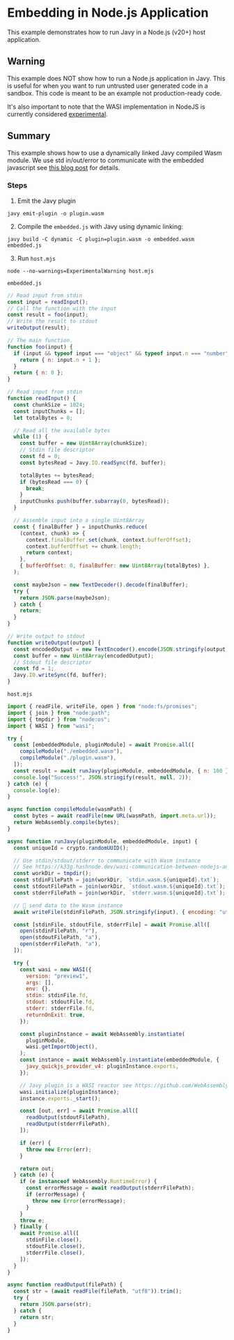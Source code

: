 # Embedding in Node.js Application
This example demonstrates how to run Javy in a Node.js (v20+) host application.

## Warning
This example does NOT show how to run a Node.js application in Javy. This is
useful for when you want to run untrusted user generated code in a sandbox. This
code is meant to be an example not production-ready code. 

It's also important to note that the WASI implementation in NodeJS is currently
considered [experimental].

[experimental]: https://nodejs.org/api/wasi.html#webassembly-system-interface-wasi

## Summary
This example shows how to use a dynamically linked Javy compiled Wasm module. We
use std in/out/error to communicate with the embedded javascript see [this blog
post](https://k33g.hashnode.dev/wasi-communication-between-nodejs-and-wasm-modules-another-way-with-stdin-and-stdout)
for details.


### Steps

1. Emit the Javy plugin
```shell
javy emit-plugin -o plugin.wasm
```
2. Compile the `embedded.js` with Javy using dynamic linking:
```shell
javy build -C dynamic -C plugin=plugin.wasm -o embedded.wasm embedded.js
```
3. Run `host.mjs`
```shell
node --no-warnings=ExperimentalWarning host.mjs
```


`embedded.js`
```javascript
// Read input from stdin
const input = readInput();
// Call the function with the input
const result = foo(input);
// Write the result to stdout
writeOutput(result);

// The main function.
function foo(input) {
  if (input && typeof input === "object" && typeof input.n === "number") {
    return { n: input.n + 1 };
  }
  return { n: 0 };
}

// Read input from stdin
function readInput() {
  const chunkSize = 1024;
  const inputChunks = [];
  let totalBytes = 0;

  // Read all the available bytes
  while (1) {
    const buffer = new Uint8Array(chunkSize);
    // Stdin file descriptor
    const fd = 0;
    const bytesRead = Javy.IO.readSync(fd, buffer);

    totalBytes += bytesRead;
    if (bytesRead === 0) {
      break;
    }
    inputChunks.push(buffer.subarray(0, bytesRead));
  }

  // Assemble input into a single Uint8Array
  const { finalBuffer } = inputChunks.reduce(
    (context, chunk) => {
      context.finalBuffer.set(chunk, context.bufferOffset);
      context.bufferOffset += chunk.length;
      return context;
    },
    { bufferOffset: 0, finalBuffer: new Uint8Array(totalBytes) },
  );

  const maybeJson = new TextDecoder().decode(finalBuffer);
  try {
    return JSON.parse(maybeJson);
  } catch {
    return;
  }
}

// Write output to stdout
function writeOutput(output) {
  const encodedOutput = new TextEncoder().encode(JSON.stringify(output));
  const buffer = new Uint8Array(encodedOutput);
  // Stdout file descriptor
  const fd = 1;
  Javy.IO.writeSync(fd, buffer);
}
```


`host.mjs`
```javascript
import { readFile, writeFile, open } from "node:fs/promises";
import { join } from "node:path";
import { tmpdir } from "node:os";
import { WASI } from "wasi";

try {
  const [embeddedModule, pluginModule] = await Promise.all([
    compileModule("./embedded.wasm"),
    compileModule("./plugin.wasm"),
  ]);
  const result = await runJavy(pluginModule, embeddedModule, { n: 100 });
  console.log("Success!", JSON.stringify(result, null, 2));
} catch (e) {
  console.log(e);
}

async function compileModule(wasmPath) {
  const bytes = await readFile(new URL(wasmPath, import.meta.url));
  return WebAssembly.compile(bytes);
}

async function runJavy(pluginModule, embeddedModule, input) {
  const uniqueId = crypto.randomUUID();

  // Use stdin/stdout/stderr to communicate with Wasm instance
  // See https://k33g.hashnode.dev/wasi-communication-between-nodejs-and-wasm-modules-another-way-with-stdin-and-stdout
  const workDir = tmpdir();
  const stdinFilePath = join(workDir, `stdin.wasm.${uniqueId}.txt`);
  const stdoutFilePath = join(workDir, `stdout.wasm.${uniqueId}.txt`);
  const stderrFilePath = join(workDir, `stderr.wasm.${uniqueId}.txt`);

  // 👋 send data to the Wasm instance
  await writeFile(stdinFilePath, JSON.stringify(input), { encoding: "utf8" });

  const [stdinFile, stdoutFile, stderrFile] = await Promise.all([
    open(stdinFilePath, "r"),
    open(stdoutFilePath, "a"),
    open(stderrFilePath, "a"),
  ]);

  try {
    const wasi = new WASI({
      version: "preview1",
      args: [],
      env: {},
      stdin: stdinFile.fd,
      stdout: stdoutFile.fd,
      stderr: stderrFile.fd,
      returnOnExit: true,
    });

    const pluginInstance = await WebAssembly.instantiate(
      pluginModule,
      wasi.getImportObject(),
    );
    const instance = await WebAssembly.instantiate(embeddedModule, {
      javy_quickjs_provider_v4: pluginInstance.exports,
    });

    // Javy plugin is a WASI reactor see https://github.com/WebAssembly/WASI/blob/main/legacy/application-abi.md?plain=1
    wasi.initialize(pluginInstance);
    instance.exports._start();

    const [out, err] = await Promise.all([
      readOutput(stdoutFilePath),
      readOutput(stderrFilePath),
    ]);

    if (err) {
      throw new Error(err);
    }

    return out;
  } catch (e) {
    if (e instanceof WebAssembly.RuntimeError) {
      const errorMessage = await readOutput(stderrFilePath);
      if (errorMessage) {
        throw new Error(errorMessage);
      }
    }
    throw e;
  } finally {
    await Promise.all([
      stdinFile.close(),
      stdoutFile.close(),
      stderrFile.close(),
    ]);
  }
}

async function readOutput(filePath) {
  const str = (await readFile(filePath, "utf8")).trim();
  try {
    return JSON.parse(str);
  } catch {
    return str;
  }
}
```
